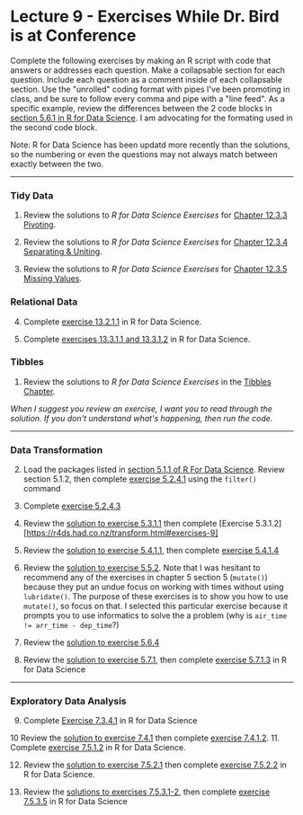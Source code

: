 # Lecture 9 - Exercises While Dr. Bird is at Conference

Complete the following exercises by making an R script with code that answers or addresses each question.  Make a collapsable section for each question.  Include each question as a comment inside of each collapsable section.  Use the "unrolled" coding format with pipes I've been promoting in class, and be sure to follow every comma and pipe with a "line feed". As a specific example, review the differences between the 2 code blocks in [section 5.6.1 in R for Data Science](https://r4ds.had.co.nz/transform.html#combining-multiple-operations-with-the-pipe). I am advocating for the formating used in the second code block. 


Note: R for Data Science has been updatd more recently than the solutions, so the numbering or even the questions may not always match between exactly between the two.

---


### Tidy Data

1. Review the solutions to _R for Data Science Exercises_ for [Chapter 12.3.3 Pivoting](https://jrnold.github.io/r4ds-exercise-solutions/tidy-data.html#pivoting).   

2. Review the solutions to _R for Data Science Exercises_ for [Chapter 12.3.4 Separating & Uniting](https://jrnold.github.io/r4ds-exercise-solutions/tidy-data.html#pivoting). 

3. Review the solutions to _R for Data Science Exercises_ for [Chapter 12.3.5 Missing Values](https://jrnold.github.io/r4ds-exercise-solutions/tidy-data.html#missing-values-3).

### Relational Data

4. Complete [exercise 13.2.1.1](https://r4ds.had.co.nz/relational-data.html#exercises-28) in R for Data Science.

5. Complete [exercises 13.3.1.1 and 13.3.1.2](https://r4ds.had.co.nz/relational-data.html#exercises-28) in R for Data Science. 

### Tibbles

1. Review the solutions to _R for Data Science Exercises_ in the [Tibbles Chapter](https://jrnold.github.io/r4ds-exercise-solutions/tibbles.html).  

_When I suggest you review an exercise, I want you to read through the solution.  If you don't understand what's happening, then run the code._

---

### Data Transformation

2. Load the packages listed in [section 5.1.1 of R For Data Science](https://r4ds.had.co.nz/transform.html).  Review section 5.1.2, then complete [exercise 5.2.4.1](https://r4ds.had.co.nz/transform.html#exercises-8) using the `filter()` command

3. Complete [exercise 5.2.4.3](https://r4ds.had.co.nz/transform.html#exercises-8)


4. Review the [solution to exercise 5.3.1.1](https://jrnold.github.io/r4ds-exercise-solutions/transform.html#exercise-5.3.1) then complete [Exercise 5.3.1.2][https://r4ds.had.co.nz/transform.html#exercises-9]

5. Review the [solution to exercise 5.4.1.1](https://jrnold.github.io/r4ds-exercise-solutions/transform.html#exercise-5.4.1), then complete [exercise 5.4.1.4](https://r4ds.had.co.nz/transform.html#exercises-10)

6. Review the [solution to exercise 5.5.2](https://jrnold.github.io/r4ds-exercise-solutions/transform.html#exercise-5.5.2).  Note that I was hesitant to recommend any of the exercises in chapter 5 section 5 (`mutate()`) because they put an undue focus on working with times without using `lubridate()`.  The purpose of these exercises is to show you how to use `mutate()`, so focus on that.  I selected this particular exercise because it prompts you to use informatics to solve the a problem (why is `air_time != arr_time - dep_time`?)

7. Review the [solution to exercise 5.6.4](https://jrnold.github.io/r4ds-exercise-solutions/transform.html#exercise-5.6.4)

8. Review the [solution to exercise 5.7.1](https://jrnold.github.io/r4ds-exercise-solutions/transform.html#exercise-5.7.1), then complete [exercise 5.7.1.3](https://r4ds.had.co.nz/transform.html#exercises-13) in R for Data Science

---

### Exploratory Data Analysis

9. Complete [Exercise 7.3.4.1](https://r4ds.had.co.nz/exploratory-data-analysis.html#exercises-15) in R for Data Science

10 Review the [solution to exercise 7.4.1](https://jrnold.github.io/r4ds-exercise-solutions/exploratory-data-analysis.html#exercise-7.4.1) then complete [exercise 7.4.1.2](https://r4ds.had.co.nz/exploratory-data-analysis.html#exercises-16).
11. Complete [exercise 7.5.1.2](https://r4ds.had.co.nz/exploratory-data-analysis.html#exercises-17) in R for Data Science.

12. Review the [solution to exercise 7.5.2.1](https://jrnold.github.io/r4ds-exercise-solutions/exploratory-data-analysis.html#two-categorical-variables) then complete [exercise 7.5.2.2](https://r4ds.had.co.nz/exploratory-data-analysis.html#exercises-18) in R for Data Science.

13. Review the [solutions to exercises 7.5.3.1-2](https://jrnold.github.io/r4ds-exercise-solutions/exploratory-data-analysis.html#exercise-7.5.3.5), then complete [exercise 7.5.3.5](https://r4ds.had.co.nz/exploratory-data-analysis.html#exercises-19) in R for Data Science


